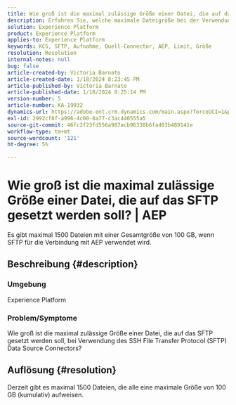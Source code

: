 ```yaml
---
title: Wie groß ist die maximal zulässige Größe einer Datei, die auf das SFTP gesetzt werden soll? | AEP
description: Erfahren Sie, welche maximale Dateigröße bei der Verwendung von SFTP zur Verbindung mit AEP gilt.
solution: Experience Platform
product: Experience Platform
applies-to: Experience Platform
keywords: KCS, SFTP, Aufnahme, Quell-Connector, AEP, Limit, Größe
resolution: Resolution
internal-notes: null
bug: false
article-created-by: Victoria Barnato
article-created-date: 1/18/2024 8:23:45 PM
article-published-by: Victoria Barnato
article-published-date: 1/18/2024 8:25:14 PM
version-number: 5
article-number: KA-19932
dynamics-url: https://adobe-ent.crm.dynamics.com/main.aspx?forceUCI=1&pagetype=entityrecord&etn=knowledgearticle&id=10a28a75-3fb6-ee11-a569-6045bd006b25
exl-id: 2992cf8f-a996-4c00-8a77-c3ac440555a5
source-git-commit: 46fc2f23fd556a987acb96338b6fad03b489141e
workflow-type: tm+mt
source-wordcount: '121'
ht-degree: 5%

---
```


# Wie groß ist die maximal zulässige Größe einer Datei, die auf das SFTP gesetzt werden soll? | AEP


Es gibt maximal 1500 Dateien mit einer Gesamtgröße von 100 GB, wenn SFTP für die Verbindung mit AEP verwendet wird.

## Beschreibung {#description}


### <b>Umgebung</b>

Experience Platform



### <b>Problem/Symptome</b>

Wie groß ist die maximal zulässige Größe einer Datei, die auf das SFTP gesetzt werden soll, bei Verwendung des SSH File Transfer Protocol (SFTP) Data Source Connectors?


## Auflösung {#resolution}

Derzeit gibt es maximal 1500 Dateien, die alle eine maximale Größe von 100 GB (kumulativ) aufweisen.
